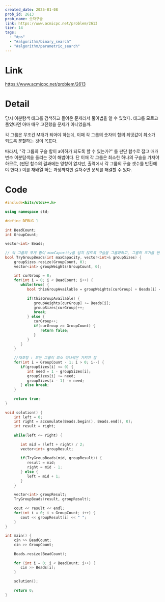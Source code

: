```yaml
---
created_date: 2025-01-08
prob_id: 2613
prob_name: 숫자구슬
link: https://www.acmicpc.net/problem/2613
tier: 14
tags:
  - "#ps"
  - "#algorithm/binary_search"
  - "#algorithm/parametric_search"
---
```


# Link
https://www.acmicpc.net/problem/2613

# Detail
당시 이분탐색 태그를 검색하고 들어온 문제라서 풀이법을 알 수 있었다. 태그를 모르고 풀었다면 아마 매우 고전했을 문제가 아니었을까.

각 그룹은 무조건 M개가 되어야 하는데, 이때 각 그룹의 숫자의 합의 최댓값이 최소가 되도록 분할하는 것이 목표다.

따라서, "각 그룹의 구슬 합이 a이하가 되도록 할 수 있는가?" 를 판단 함수로 잡고 매개변수 이분탐색을 돌리는 것이 해법이다.
단 이때 각 그룹은 최소한 하나의 구슬을 가져야 하므로, (판단 함수의 결과에는 영향이 없지만, 출력에서 각 그룹의 구슬 갯수를 반환해야 한다.) 이를 재배열 하는 과정까지만 걸쳐주면 문제를 해결할 수 있다.

# Code
```cpp
#include<bits/stdc++.h>  
  
using namespace std;  
  
#define DEBUG 1  
  
int BeadCount;  
int GroupCount;  
  
vector<int> Beads;  
  
// 각 그룹의 무게 합이 maxCapacity를 넘지 않도록 구슬을 그룹화하고, 그룹의 크기를 반환  
bool TryGroupBeads(int maxCapacity, vector<int>& groupSizes) {  
    groupSizes.resize(GroupCount, 0);  
    vector<int> groupWeights(GroupCount, 0);  
  
    int curGroup = 0;  
    for(int i = 0; i < BeadCount; i++) {  
       while(true) {  
          bool thisGroupAvailable = groupWeights[curGroup] + Beads[i] <= maxCapacity;  
  
          if(thisGroupAvailable) {  
             groupWeights[curGroup] += Beads[i];  
             groupSizes[curGroup]++;  
             break;  
          } else {  
             curGroup++;  
             if(curGroup >= GroupCount) {  
                return false;  
             }  
          }  
       }  
    }  
  
    //재조정 : 모든 그룹이 최소 하나씩은 가져야 함  
    for(int i = GroupCount - 1; i > 0; i--) {  
       if(groupSizes[i] <= 0) {  
          int need = 1 - groupSizes[i];  
          groupSizes[i] += need;  
          groupSizes[i - 1] -= need;  
       } else break;  
    }  
  
    return true;  
}  
  
void solution() {  
    int left = 0;  
    int right = accumulate(Beads.begin(), Beads.end(), 0);  
    int result = right;  
  
    while(left <= right) {  
  
       int mid = (left + right) / 2;  
       vector<int> groupResult;  
  
       if(TryGroupBeads(mid, groupResult)) {  
          result = mid;  
          right = mid - 1;  
       } else {  
          left = mid + 1;  
       }  
    }  
  
    vector<int> groupResult;  
    TryGroupBeads(result, groupResult);  
  
    cout << result << endl;  
    for(int i = 0; i < GroupCount; i++) {  
       cout << groupResult[i] << " ";  
    }  
}  
  
int main() {  
    cin >> BeadCount;  
    cin >> GroupCount;  
  
    Beads.resize(BeadCount);  
  
    for (int i = 0; i < BeadCount; i++) {  
       cin >> Beads[i];  
    }  
  
    solution();  
  
    return 0;  
}
```